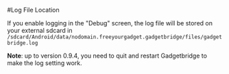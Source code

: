 #Log File Location

If you enable logging in the "Debug" screen, the log file will be stored on your external sdcard in `/sdcard/Android/data/nodomain.freeyourgadget.gadgetbridge/files/gadgetbridge.log`

**Note**: up to version 0.9.4, you need to quit and restart Gadgetbridge to make the log setting work.